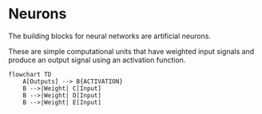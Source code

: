 # Neurons

The building blocks for neural networks are artificial neurons.

These are simple computational units that have weighted input signals and produce an output signal using an activation function.


```mermaid
flowchart TD
    A[Outputs] --> B{ACTIVATION}
    B -->|Weight| C[Input]
    B -->|Weight| D[Input]
    B -->|Weight| E[Input]
    
```